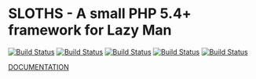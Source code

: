 SLOTHS - A small PHP 5.4+ framework for Lazy Man
====

[![Build Status](https://travis-ci.org/lytc/sloths.png)](https://travis-ci.org/lytc/sloths)
[![Build Status](https://coveralls.io/repos/lytc/sloths/badge.png)](https://coveralls.io/r/lytc/sloths)
[![Build Status](https://poser.pugx.org/lytc/sloths/v/stable.png)](https://packagist.org/packages/lytc/sloths)
[![Build Status](https://poser.pugx.org/lytc/sloths/v/unstable.png)](https://packagist.org/packages/lytc/sloths)
[![Build Status](https://poser.pugx.org/lytc/sloths/downloads.png)](https://packagist.org/packages/lytc/sloths)


[DOCUMENTATION](http://lytc.github.io/sloths)